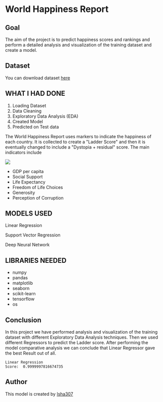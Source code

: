 # World Happiness Report

## Goal

The aim of the project is to predict happiness scores and rankings and
perform a detailed analysis and visualization of the training dataset and create a model. 

## Dataset

You can download dataset [here](https://www.kaggle.com/ajaypalsinghlo/world-happiness-report-2021)

## WHAT I HAD DONE

1. Loading Dataset
2. Data Cleaning
3. Exploratory Data Analysis (EDA)
4. Created Model
5. Predicted on Test data

The World Happiness Report uses markers to indicate the happiness of each country. 
It is collected to create a "Ladder Score" and then it is eventually changed to include a "Dystopia + residual" score. The main indicators include

![](https://github.com/Isha307/ML-ProjectKart/blob/main/World%20happiness%20report/Images/happiness.png)

* GDP per capita
* Social Support
* Life Expectancy
* Freedom of Life Choices
* Generosity
* Perception of Corruption

## MODELS USED

 Linear Regression 
 
 Support Vector Regression
 
 Deep Neural Network
 
## LIBRARIES NEEDED

- numpy
- pandas
- matplotlib
- seaborn
- scikit-learn
- tensorflow
- os

## Conclusion

In this project we have performed  analysis and visualization of the training dataset with different Exploratory Data Analysis techniques. 
Then we used different Regressors to predict the Ladder score. After performing the model comparative 
analysis we can conclude that Linear Regressor gave the best Result out of all.

```
Linear Regression
Score:  0.9999997816674735
```

## Author

This model is created by [Isha307](https://github.com/Isha307)

